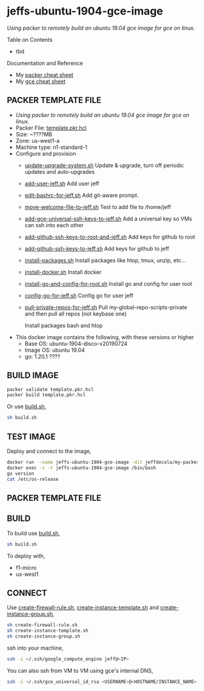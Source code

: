 # jeffs-ubuntu-1904-gce-image

_Using packer to remotely build an ubuntu 19.04 gce image for gce on linux._

Table on Contents

* tbd

Documentation and Reference

* My
  [packer cheat sheet](https://github.com/JeffDeCola/my-cheat-sheets/tree/master/software/operations/orchestration/builds-deployment-containers/packer-cheat-sheet)
* My
  [gce cheat sheet](https://github.com/JeffDeCola/my-cheat-sheets/tree/master/software/service-architectures/infrastructure-as-a-service/google-compute-engine-cheat-sheet)

## PACKER TEMPLATE FILE

* _Using packer to remotely build an ubuntu 19.04 gce image for gce on linux._
* Packer File:
  [template.pkr.hcl](https://github.com/JeffDeCola/my-packer-image-builds/tree/master/google-compute-engine-images/jeffs-ubuntu-1904-gce-image/template.pkr.hcl)
* Size: ~????MB
* Zone: us-west1-a
* Machine type: n1-standard-1
* Configure and provision
  * [update-upgrade-system.sh](https://github.com/JeffDeCola/my-packer-image-builds/blob/master/google-compute-engine-images/jeffs-ubuntu-1904-gce-image/install-scripts/update-upgrade-system.sh)
  Update & upgrade, turn off periodic updates and auto-upgrades
  * [add-user-jeff.sh](https://github.com/JeffDeCola/my-packer-image-builds/blob/master/google-compute-engine-images/jeffs-ubuntu-1904-gce-image/install-scripts/add-user-jeff.sh)
  Add user jeff
  * [edit-bashrc-for-jeff.sh](https://github.com/JeffDeCola/my-packer-image-builds/blob/master/google-compute-engine-images/jeffs-ubuntu-1904-gce-image/install-scripts/edit-bashrc-for-jeff.sh)
  Add git-aware prompt.
  * [move-welcome-file-to-jeff.sh](https://github.com/JeffDeCola/my-packer-image-builds/blob/master/google-compute-engine-images/jeffs-ubuntu-1904-gce-image/install-scripts/move-welcome-file-to-jeff.sh)
  Test to add file to /home/jeff
  * [add-gce-universal-ssh-keys-to-jeff.sh](https://github.com/JeffDeCola/my-packer-image-builds/blob/master/google-compute-engine-images/jeffs-ubuntu-1904-gce-image/install-scripts/add-gce-universal-ssh-keys-to-jeff.sh)
  Add a universal key so VMs can ssh into each other
  * [add-github-ssh-keys-to-root-and-jeff.sh](https://github.com/JeffDeCola/my-packer-image-builds/blob/master/google-compute-engine-images/jeffs-ubuntu-1904-gce-image/install-scripts/add-github-ssh-keys-to-root.sh)
  Add keys for github to root
  * [add-github-ssh-keys-to-jeff.sh](https://github.com/JeffDeCola/my-packer-image-builds/blob/master/google-compute-engine-images/jeffs-ubuntu-1904-gce-image/install-scripts/add-github-ssh-keys-to-jeff.sh)
  Add keys for github to jeff
  * [install-packages.sh](https://github.com/JeffDeCola/my-packer-image-builds/blob/master/google-compute-engine-images/jeffs-ubuntu-1904-gce-image/install-scripts/install-packages.sh)
  Install packages like htop, tmux, unzip, etc...
  * [install-docker.sh](https://github.com/JeffDeCola/my-packer-image-builds/blob/master/google-compute-engine-images/jeffs-ubuntu-1904-gce-image/install-scripts/install-docker.sh)
  Install docker
  * [install-go-and-config-for-root.sh](https://github.com/JeffDeCola/my-packer-image-builds/blob/master/google-compute-engine-images/jeffs-ubuntu-1904-gce-image/install-scripts/install-go-and-config-for-root.sh)
  Install go and config for user root
  * [config-go-for-jeff.sh](https://github.com/JeffDeCola/my-packer-image-builds/blob/master/google-compute-engine-images/jeffs-ubuntu-1904-gce-image/install-scripts/config-go-for-jeff.sh)
  Config go for user jeff
  * [pull-private-repos-for-jeff.sh](https://github.com/JeffDeCola/my-packer-image-builds/blob/master/google-compute-engine-images/jeffs-ubuntu-1904-gce-image/install-scripts/pull-private-repos-for-jeff.sh)
  Pull my-global-repo-scripts-private and then pull all repos (not keybase one)

    Install packages bash and htop  
* This docker image contains the following, with these versions or higher
  * Base OS: ubuntu-1904-disco-v20190724
  * Image OS: ubuntu 19.04
  * go: 1.20.1 ????

## BUILD IMAGE

```bash
packer validate template.pkr.hcl
packer build template.pkr.hcl
```

Or use
[build.sh](https://github.com/JeffDeCola/my-packer-image-builds/tree/master/google-compute-engine-images/jeffs-ubuntu-1904-gce-imagebuild-image.sh),

```bash
sh build.sh
```

## TEST IMAGE

Deploy and connect to the image,

```bash
docker run --name jeffs-ubuntu-1904-gce-image -dit jeffdecola/my-packer-image-builds/jeffs-ubuntu-1904-gce-image
docker exec -i -t jeffs-ubuntu-1904-gce-image /bin/bash
go version
cat /etc/os-release
```







## PACKER TEMPLATE FILE



## BUILD

To build use
[build.sh](https://github.com/JeffDeCola/my-packer-image-builds/blob/master/google-compute-engine-images/jeffs-ubuntu-1904-gce-image/build-image.sh),

```bash
sh build.sh
```

To deploy with,

* f1-micro
* us-west1

## CONNECT

Use
[create-firewall-rule.sh](https://github.com/JeffDeCola/my-packer-image-builds/blob/master/google-compute-engine-images/jeffs-ubuntu-1904-gce-image/create-firewall-rule.sh),
[create-instance-template.sh](https://github.com/JeffDeCola/my-packer-image-builds/blob/master/google-compute-engine-images/jeffs-ubuntu-1904-gce-image/build-image.sh)
and
[create-instance-group.sh](https://github.com/JeffDeCola/my-packer-image-builds/blob/master/google-compute-engine-images/jeffs-ubuntu-1904-gce-image/create-instance-group.sh),

```bash
sh create-firewall-rule.sh
sh create-instance-template.sh
sh create-instance-group.sh
```

ssh into your machine,

```bash
ssh -i ~/.ssh/google_compute_engine jeff@<IP>
```

You can also ssh from VM to VM using gce's internal DNS,

```bash
ssh -i ~/.ssh/gce_universal_id_rsa <USERNAME>@<HOSTNAME/INSTANCE_NAME>.us-west1-a.c.<PROJECT>.internal
```
